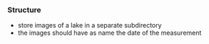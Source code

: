 ### Structure
- store images of a lake in a separate subdirectory
- the images should have as name the date of the measurement